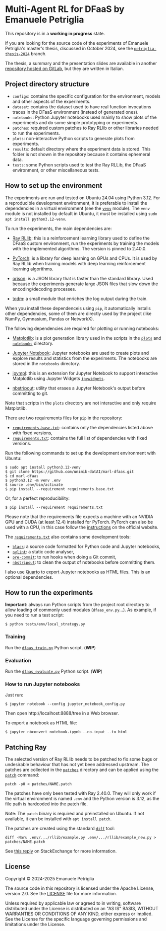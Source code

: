 # Multi-Agent RL for DFaaS by Emanuele Petriglia

This repository is in a **working in progress** state.

If you are looking for the source code of the experiments of Emanuele
Petriglia's master's thesis, discussed in October 2024, see the
[`petriglia-thesis-2024`](https://github.com/unimib-datAI/marl-dfaas/tree/petriglia-thesis-2024)
branch.

The thesis, a summary and the presentation slides are available in another
[repository hosted on GitLab](https://gitlab.com/ema-pe/master-degree-thesis),
but they are written in Italian.

## Project directory structure

* `configs`: contains the specific configuration for the environment, models and
  other aspects of the experiments.
* `dataset`: contains the dataset used to have real function invocations traces
  in the DFaaS environment (instead of generated ones).
* `notebooks`: Python Jupyter notebooks used mainly to show plots of the
  experiments and do some simple prototyping or experiments.
* `patches`: required custom patches to Ray RLlib or other libraries needed to
  run the experiments.
* `plots`: non-interactive Python scripts to generate plots from experiments.
* `results`: default directory where the experiment data is stored. This folder
  is not shown in the repository because it contains ephemeral data.
* `tests`: some Python scripts used to test the Ray RLLib, the DFaaS
  environment, or other miscellaneous tests.

## How to set up the environment

The experiments are run and tested on Ubuntu 24.04 using Python 3.12. For a
reproducible development environment, it is preferable to install the
dependencies in a virtual environment (see the
[`venv`](https://docs.python.org/3.12/library/venv.html) module). The `venv`
module is not installed by default in Ubuntu, it must be installed using `sudo
apt install python3.12-venv`.

To run the experiments, the main dependencies are:

* [Ray RLlib](https://docs.ray.io/en/releases-2.40.0/rllib/):
  this is a reinforcement learning library used to define the DFaaS custom
  environment, run the experiments by training the models with the implemented
  algorithms. The version is pinned to 2.40.0.

* [PyTorch](https://pytorch.org/docs/2.5/): is a library for deep learning on
  GPUs and CPUs. It is used by Ray RLlib when training models with deep learning
  reinforcement learning algorithms.

* [orjson](https://pypi.org/project/orjson/): is a JSON library that is faster
  than the standard library. Used because the experiments generate large JSON
  files that slow down the encoding/decoding processes.

* [tqdm](https://pypi.org/project/tqdm/): a small module that enriches the log
  output during the train.

When you install these dependenceis using `pip`, it automatically installs other
dependencies, some of them are directly used by the project (like NumPy,
Gymnasium, Pandas or NetworkX).

The following dependencies are required for plotting or running notebooks:

* [Matplotlib](https://matplotlib.org/): is a plot generation library used in
  the scripts in the [`plots`](plots) and [`notebooks`](notebooks) directory.

* [Jupyter Notebook](https://jupyter-notebook.readthedocs.io/en/v7.3.2/):
  Jupyter notebooks are used to create plots and explore results and statistics
  from the experiments. The notebooks are stored in the `notebooks` directory. 

* [ipympl](https://matplotlib.org/ipympl/): this is an extension for Jupyter
  Notebook to support interactive Matplotlib using Jupyter Widgets
  [`ipywidgets`](https://ipywidgets.readthedocs.io/en/latest/index.html#).

* [nbstripout](https://pypi.org/project/nbstripout/): utility that erases a
  Jupyter Notebook's output before committing to git.

Note that scripts in the `plots` directory are not interactive and only require
Matplotlib.

There are two requirements files for `pip` in the repository:

* [`requirements.base.txt`](requirements.base.txt): contains only the
  dependencies listed above with fixed versions,
* [`requirements.txt`](requirements.txt): contains the full list of dependencies
  with fixed versions.

Run the following commands to set up the development environment with Ubuntu:

```
$ sudo apt install python3.12-venv
$ git clone https://github.com/unimib-datAI/marl-dfaas.git
$ cd marl-dfaas
$ python3.12 -m venv .env
$ source .env/bin/activate
$ pip install --requirement requirements.base.txt
```

Or, for a perfect reproducibility:

    $ pip install --requirement requirements.txt

Please note that the requirements file expects a machine with an NVIDIA GPU and
CUDA (at least 12.4) installed for PyTorch. PyTorch can also be used with a CPU,
in this case follow the [instructions](https://pytorch.org/get-started/locally/)
on the official website.

The [`requirements.txt`](requirements.txt) also contains some development tools:

* [`black`](https://black.readthedocs.io): a source code formatted for Python
  code and Jupyter notebooks,
* [`pylint`](https://pylint.readthedocs.io/en/latest/index.html): a static code
  analyser,
* [`pre-commit`](https://pre-commit.com): to run hooks when doing a Git commit,
* [`nbstripout`](https://github.com/kynan/nbstripout): to clean the output of
  notebooks before committing them.

I also use [Quarto](https://quarto.org/) to export Jupyter notebooks as HTML
files. This is an optional dependencies.

## How to run the experiments

**Important**: always run Python scripts from the project root directory to
allow loading of commonly used modules (`dfaas_env.py`...). As example, if you
need to run a test script:

    $ python tests/env/local_strategy.py

### Training

Run the [`dfaas_train.py`](dfaas_train.py) Python script. (**WIP**)

### Evaluation

Run the [`dfaas_evaluate.py`](dfaas_evaluate_ppo.py) Python script. (**WIP**)

### How to run Jupyter notebooks

Just run:

    $ jupyter notebook --config jupyter_notebook_config.py

Then open http://localhost:8888/tree in a Web browser.

To export a notebook as HTML file:

    $ jupyter nbconvert notebook.ipynb --no-input --to html

## Patching Ray

The selected version of Ray RLlib needs to be patched to fix some bugs or
undesirable behaviour that has not yet been addressed upstream. The patches are
collected in the [`patches`](patches) directory and can be applied using the
[`patch`](https://www.man7.org/linux/man-pages/man1/patch.1.html) command:

    patch -p0 < patches/NAME.patch

The patches have only been tested with Ray 2.40.0. They will only work if the
virtual environment is named `.env` and the Python version is 3.12, as the file
path is hardcoded into the patch file.

Note: The `patch` binary is required and preinstalled on Ubuntu. If not
available, it can be installed with `apt install patch`.

The patches are created using the standard
[`diff`](https://www.man7.org/linux/man-pages/man1/diff.1.html) tool:

    diff -Naru .env/.../rllib/example.py .env/.../rllib/example_new.py > patches/NAME.patch

See [this reply](https://unix.stackexchange.com/a/162146) on StackExchange for
more information.

## License

Copyright © 2024-2025 Emanuele Petriglia

The source code in this repository is licensed under the Apache License,
version 2.0. See the [LICENSE](LICENSE) file for more information.

Unless required by applicable law or agreed to in writing, software distributed
under the License is distributed on an "AS IS" BASIS, WITHOUT WARRANTIES OR
CONDITIONS OF ANY KIND, either express or implied.  See the License for the
specific language governing permissions and limitations under the License.

